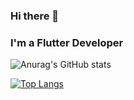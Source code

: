 ### Hi there 👋

### I'm a Flutter Developer

![Anurag's GitHub stats](https://github-readme-stats.vercel.app/api?username=dev-vickie&show_icons=true&theme=radical)

[![Top Langs](https://github-readme-stats.vercel.app/api/top-langs/?username=dev-vickie&hide=c++)](https://github.com/anuraghazra/github-readme-stats)
